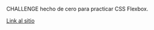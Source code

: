 CHALLENGE hecho de cero para practicar CSS Flexbox.

[Link al sitio](https://dbsantiago.github.io/Codecademy/FrontEndEngineer/43-clubSite/index.html)